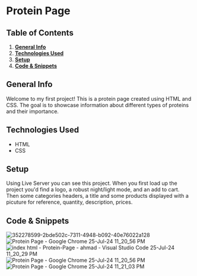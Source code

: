 # Protein Page

## Table of Contents
1. [**General Info**](#general-info)
2. [**Technologies Used**](#technologies-used)
3. [**Setup**](#setup)
4. [**Code & Snippets**](#CodeSnippets)
## General Info
Welcome to my first project! This is a protein page created using HTML and CSS. The goal is to showcase information about different types of proteins and their importance.

## Technologies Used
- HTML
- CSS

## Setup
Using Live Server you can see this project. When you first load up the project you'd find a logo, a robust night/light mode, and an add to cart. Then some categories headers, a title and some products displayed with a picuture for reference, quantity, description, prices. 

## Code & Snippets

![352278599-2bde502c-7311-4948-b092-40e76022a128](https://github.com/user-attachments/assets/b2d01265-561d-47ab-9a31-c605fe029cdf)
![Protein Page - Google Chrome 25-Jul-24 11_20_56 PM](https://github.com/user-attachments/assets/2bde502c-7311-4948-b092-40e76022a128)
![index html - Protein-Page - ahmad - Visual Studio Code 25-Jul-24 11_20_29 PM](https://github.com/user-attachments/assets/0de1e975-b7ce-4daa-90c1-ba9c69d6d6b7)
![Protein Page - Google Chrome 25-Jul-24 11_20_56 PM](https://github.com/user-attachments/assets/ac14c9ff-6bf1-409b-b5c2-8f915c66f570)
![Protein Page - Google Chrome 25-Jul-24 11_21_03 PM](https://github.com/user-attachments/assets/7dfbef4b-2302-4fc9-889d-6828ec5000b5)
